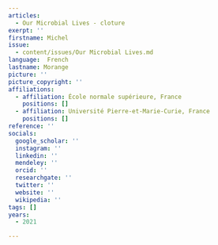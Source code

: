 ```yaml
---
articles:
  - Our Microbial Lives - cloture
exerpt: ''
firstname: Michel
issue:
  - content/issues/Our Microbial Lives.md
language:  French
lastname: Morange
picture: ''
picture_copyright: ''
affiliations:
  - affiliation: École normale supérieure, France
    positions: []
  - affiliation: Université Pierre-et-Marie-Curie, France
    positions: []
reference: ''
socials:
  google_scholar: ''
  instagram: ''
  linkedin: ''
  mendeley: ''
  orcid: ''
  researchgate: ''
  twitter: ''
  website: ''
  wikipedia: ''
tags: []
years:
  - 2021

---
```

